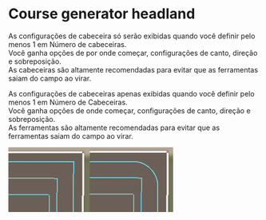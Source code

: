 # Course generator headland

  
As configurações de cabeceira só serão exibidas quando você definir pelo menos 1 em Número de cabeceiras.  
Você ganha opções de por onde começar, configurações de canto, direção e sobreposição.  
As cabeceiras são altamente recomendadas para evitar que as ferramentas saiam do campo ao virar.  


  
As configurações de cabeceiras apenas exibidas quando você definir pelo menos 1 em Número de Cabeceiras.  
Você ganha opções de onde começar, configurações de canto, direção e sobreposição.  
As ferramentas são altamente recomendadas para evitar que as ferramentas saiam do campo ao virar.  


![Image](../assets/images/sharproundcorner_0_0_330_130.png)

